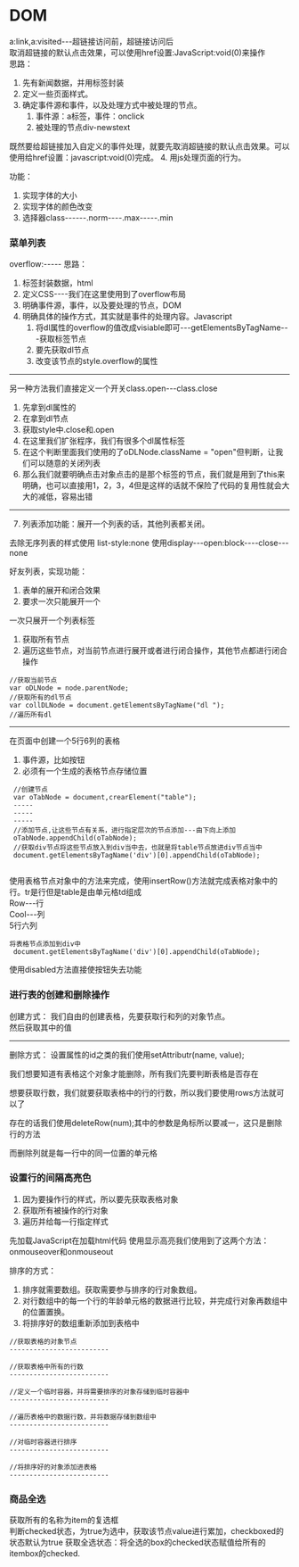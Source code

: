 # DOM
a:link,a:visited---超链接访问前，超链接访问后  
取消超链接的默认点击效果，可以使用href设置:JavaScript:void(0)来操作  
思路：
1. 先有新闻数据，并用标签封装
2. 定义一些页面样式。
3. 确定事件源和事件，以及处理方式中被处理的节点。
    1. 事件源：a标签，事件：onclick
    2. 被处理的节点div-newstext

既然要给超链接加入自定义的事件处理，就要先取消超链接的默认点击效果。可以使用给href设置：javascript:void(0)完成。
4. 用js处理页面的行为。

功能：
1. 实现字体的大小
2. 实现字体的颜色改变  
3. 选择器class------.norm----.max-----.min

### 菜单列表 
overflow:-----
思路：
1. 标签封装数据，html
2. 定义CSS----我们在这里使用到了overflow布局
3. 明确事件源，事件，以及要处理的节点，DOM
4. 明确具体的操作方式，其实就是事件的处理内容。Javascript
    1. 将dl属性的overflow的值改成visiable即可---getElementsByTagName---获取标签节点
    2. 要先获取dl节点
    3. 改变该节点的style.overflow的属性

<hr/>

另一种方法我们直接定义一个开关class.open---class.close  
1. 先拿到dl属性的
2. 在拿到dl节点
3. 获取style中.close和.open
4. 在这里我们扩张程序，我们有很多个dl属性标签
5. 在这个判断里面我们使用的了oDLNode.className = "open"但判断，让我们可以随意的关闭列表
6. 那么我们就要明确点击对象点击的是那个标签的节点，我们就是用到了this来明确，也可以直接用1，2，3，4但是这样的话就不保险了代码的复用性就会大大的减低，容易出错
  <hr/>

7. 列表添加功能：展开一个列表的话，其他列表都关闭。

去除无序列表的样式使用 list-style:none
使用display---open:block----close---none

好友列表，实现功能：
1. 表单的展开和闭合效果
2. 要求一次只能展开一个

一次只展开一个列表标签
1. 获取所有节点
2. 遍历这些节点，对当前节点进行展开或者进行闭合操作，其他节点都进行闭合操作
```
//获取当前节点
var oDLNode = node.parentNode;
//获取所有的dl节点
var collDLNode = document.getElementsByTagName("dl ");
//遍历所有dl
```
<hr/>

在页面中创建一个5行6列的表格
1. 事件源，比如按钮
2. 必须有一个生成的表格节点存储位置

```
 //创建节点
 var oTabNode = document,crearElement("table");
 -----
 -----
 -----
 //添加节点,让这些节点有关系，进行指定层次的节点添加---由下向上添加
 oTabNode.appendChild(oTabNode);
 //获取div节点将这些节点放入到div当中去，也就是将table节点放进div节点当中
 document.getElementsByTagName('div')[0].appendChild(oTabNode);
 
```
使用表格节点对象中的方法来完成，使用insertRow()方法就完成表格对象中的行。tr是行但是table是由单元格td组成  
Row---行  
Cool---列  
5行六列
```
将表格节点添加到div中
 document.getElementsByTagName('div')[0].appendChild(oTabNode);
```
 使用disabled方法直接使按钮失去功能  
 ### 进行表的创建和删除操作
 创建方式：
 我们自由的创建表格，先要获取行和列的对象节点。  
 然后获取其中的值  
 <hr/>
 删除方式：  
 设置属性的id之类的我们使用setAttributr(name, value);  

 我们想要知道有表格这个对象才能删除，所有我们先要判断表格是否存在  

 想要获取行数，我们就要获取表格中的行的行数，所以我们要使用rows方法就可以了  

 存在的话我们使用deleteRow(num);其中的参数是角标所以要减一，这只是删除行的方法  

 而删除列就是每一行中的同一位置的单元格

 ### 设置行的间隔高亮色
  1. 因为要操作行的样式，所以要先获取表格对象
  2. 获取所有被操作的行对象
  3. 遍历并给每一行指定样式  

先加载JavaScript在加载html代码
使用显示高亮我们使用到了这两个方法：onmouseover和onmouseout

排序的方式：
1. 排序就需要数组。获取需要参与排序的行对象数组。
2. 对行数组中的每一个行的年龄单元格的数据进行比较，并完成行对象再数组中的位置置换。
3. 将排序好的数组重新添加到表格中 

```
//获取表格的对象节点
-------------------------

//获取表格中所有的行数
-------------------------

//定义一个临时容器，并将需要排序的对象存储到临时容器中
-------------------------

//遍历表格中的数据行数，并将数据存储到数组中
-------------------------

//对临时容器进行排序
-------------------------

//将排序好的对象添加进表格
-------------------------

```
### 商品全选
获取所有的名称为item的复选框  
判断checked状态，为true为选中，获取该节点value进行累加，checkboxed的状态默认为true
获取全选状态：将全选的box的checked状态赋值给所有的itembox的checked.